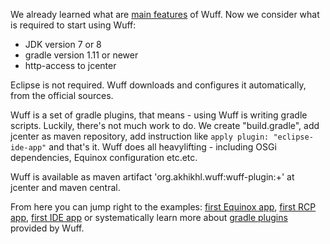 We already learned what are [main features](Main-features) of Wuff. Now we consider what is required to start using Wuff:
- JDK version 7 or 8
- gradle version 1.11 or newer
- http-access to jcenter

Eclipse is not required. Wuff downloads and configures it automatically, from the official sources.

Wuff is a set of gradle plugins, that means - using Wuff is writing gradle scripts. Luckily, there's not much work to do. We create "build.gradle", add jcenter as maven repository, add instruction like `apply plugin: "eclipse-ide-app"` and that's it. Wuff does all heavylifting - including OSGi dependencies, Equinox configuration etc.etc.

Wuff is available as maven artifact 'org.akhikhl.wuff:wuff-plugin:+' at jcenter and maven central.

From here you can jump right to the examples: [first Equinox app](Create-first-Equinox-app), [first RCP app](Create-first-RCP-app), [first IDE app](Create-first-IDE-app) or systematically learn more about [gradle plugins](Gradle-plugins) provided by Wuff.